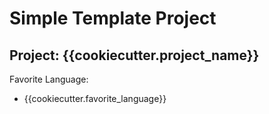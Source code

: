 # Simple Template Project

## Project: {{cookiecutter.project_name}}

Favorite Language:

- {{cookiecutter.favorite_language}}

